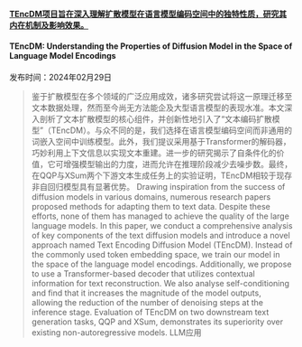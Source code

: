 #### [TEncDM项目旨在深入理解扩散模型在语言模型编码空间中的独特性质，研究其内在机制及影响效果。](https://arxiv.org/abs/2402.19097)
#### TEncDM: Understanding the Properties of Diffusion Model in the Space of Language Model Encodings
发布时间：2024年02月29日
> 鉴于扩散模型在多个领域的广泛应用成效，诸多研究尝试将这一原理迁移至文本数据处理，然而至今尚无方法能企及大型语言模型的表现水准。本文深入剖析了文本扩散模型的核心组件，并创新性地引入了“文本编码扩散模型”（TEncDM）。与众不同的是，我们选择在语言模型编码空间而非通用的词嵌入空间中训练模型。此外，我们提议采用基于Transformer的解码器，巧妙利用上下文信息以实现文本重建。进一步的研究揭示了自条件化的价值，它可增强模型输出的力度，进而允许在推理阶段减少去噪步数。最终，在QQP与XSum两个下游文本生成任务上的实验证明，TEncDM相较于现存非自回归模型具有显著优势。
> Drawing inspiration from the success of diffusion models in various domains, numerous research papers proposed methods for adapting them to text data. Despite these efforts, none of them has managed to achieve the quality of the large language models. In this paper, we conduct a comprehensive analysis of key components of the text diffusion models and introduce a novel approach named Text Encoding Diffusion Model (TEncDM). Instead of the commonly used token embedding space, we train our model in the space of the language model encodings. Additionally, we propose to use a Transformer-based decoder that utilizes contextual information for text reconstruction. We also analyse self-conditioning and find that it increases the magnitude of the model outputs, allowing the reduction of the number of denoising steps at the inference stage. Evaluation of TEncDM on two downstream text generation tasks, QQP and XSum, demonstrates its superiority over existing non-autoregressive models.
LLM应用